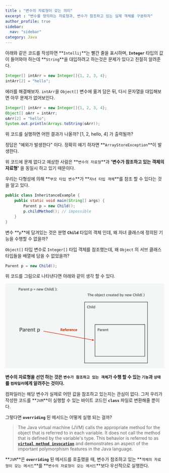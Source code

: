 ```yaml
---
title : "변수의 자료형이 갖는 의미"
excerpt : "변수를 정의하는 자료형과, 변수가 참조하고 있는 실제 객체를 구분하자"
author_profile: true
sidebar:
  nav: "sidebar"
category: Java
---
```

  
아래와 같은 코드를 작성하면 **`Intellij`**는 빨간 줄을 표시하며, **`Integer`** 타입의 값이 들어와야 하는데 **`String`**을 대입하려고 하는것은 문제가 있다고 친절히 알려준다.
  
```java
Integer[] intArr = new Integer[]{1, 2, 3, 4};
intArr[2] = "hello";
```  
  
에러를 해결해보자. `intArr`을 `Object[]` 변수에 옮겨 담은 뒤, 다시 문자열을 대입해보면 아무 문제가 없어보인다.  

```java
Integer[] intArr = new Integer[]{1, 2, 3, 4};
Object[] oArr = intArr;
oArr[2] = "hello";
System.out.println(Arrays.toString(oArr));
```
위 코드를 실행하면 어떤 결과가 나올까? [1, 2, hello, 4] 가 출력될까?  

정답은 "예외가 발생한다" 이다. 정확히 얘기 하자면 **`ArrayStoreException`**이 발생한다.  

위 코드에 문제 없다고 예상한 사람은 **`변수의 자료형`**과 **'변수가 참조하고 있는 객체의 자료형'** 을 동일시 하고 있기 때문이다.     

우리는 다형성에 의해 **`부모 타입 변수`**가 **`자녀 타입 객체`**를 참조 할 수 있다는 것을 알고 있다.   

```java
public class InheritanceExample {
    public static void main(String[] args) {
        Parent p = new Child();
        p.childMethod(); // impossible
    }
}
```
   
변수 **`p`**에 담겨있는 것은 분명 **`Child`** 타입의 객체 인데, 왜 자녀 클래스에 정의된 기능을 수행할 수 없을까?  

`Object[]` 타입 변수로 `Integer[]` 타입 객체를 참조했는데, 왜 `Object` 의 서브 클래스 타입들을 배열에 담을 수 없었을까?  
  
```java
Parent p = new Child();
```
  
위 코드를 그림으로 나타낸다면 아래와 같이 생각 할 수 있다.   

![image.png](/assets/images/java/inheritance.png)  
  
**변수의 자료형을 선언 하는 것은 `변수가 참조하고 있는 객체`가 수행 할 수 있는 `기능`과 `상태`를 `컴파일러`에게 알려주는 것이다.**  
  
컴파일러는 해당 변수가 실제로 어떤 값을 참조하고 있는지는 관심이 없다. 그저 우리가 작성한 코드를 **`JVM`**이 실행할 수 있는 바이트 코드인 **`class`** 파일로 변환해줄 뿐이다.    
  
그렇다면 **`overriding`** 된 메서드는 어떻게 실행 되는 걸까?    

> The Java virtual machine (JVM) calls the appropriate method for the object that is referred to in each variable. 
> It does not call the method that is defined by the variable's type. 
> This behavior is referred to as **[`virtual method invocation`](https://blogs.oracle.com/javamagazine/post/mastering-the-mechanics-of-java-method-invocation)** and demonstrates an aspect of the important polymorphism features in the Java language.
  
**`JVM`**은 **`overriding`** 된 메서드를 호출했을 때, 변수가 참조하고 있는 **`객체의 자료형이 갖는 메서드`**를 **`변수의 자료형이 갖는 메서드`**보다 우선적으로 실행한다.  
  